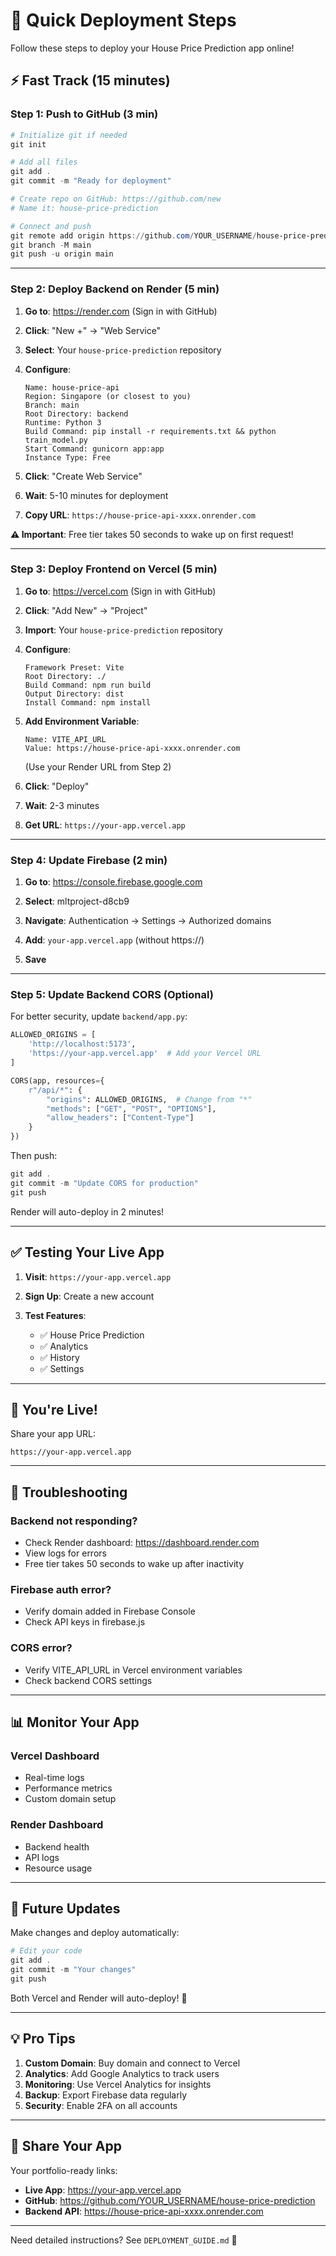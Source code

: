 # 🚀 Quick Deployment Steps

Follow these steps to deploy your House Price Prediction app online!

## ⚡ Fast Track (15 minutes)

### Step 1: Push to GitHub (3 min)

```powershell
# Initialize git if needed
git init

# Add all files
git add .
git commit -m "Ready for deployment"

# Create repo on GitHub: https://github.com/new
# Name it: house-price-prediction

# Connect and push
git remote add origin https://github.com/YOUR_USERNAME/house-price-prediction.git
git branch -M main
git push -u origin main
```

---

### Step 2: Deploy Backend on Render (5 min)

1. **Go to**: https://render.com (Sign in with GitHub)

2. **Click**: "New +" → "Web Service"

3. **Select**: Your `house-price-prediction` repository

4. **Configure**:
   ```
   Name: house-price-api
   Region: Singapore (or closest to you)
   Branch: main
   Root Directory: backend
   Runtime: Python 3
   Build Command: pip install -r requirements.txt && python train_model.py
   Start Command: gunicorn app:app
   Instance Type: Free
   ```

5. **Click**: "Create Web Service"

6. **Wait**: 5-10 minutes for deployment

7. **Copy URL**: `https://house-price-api-xxxx.onrender.com`

**⚠️ Important**: Free tier takes 50 seconds to wake up on first request!

---

### Step 3: Deploy Frontend on Vercel (5 min)

1. **Go to**: https://vercel.com (Sign in with GitHub)

2. **Click**: "Add New" → "Project"

3. **Import**: Your `house-price-prediction` repository

4. **Configure**:
   ```
   Framework Preset: Vite
   Root Directory: ./
   Build Command: npm run build
   Output Directory: dist
   Install Command: npm install
   ```

5. **Add Environment Variable**:
   ```
   Name: VITE_API_URL
   Value: https://house-price-api-xxxx.onrender.com
   ```
   (Use your Render URL from Step 2)

6. **Click**: "Deploy"

7. **Wait**: 2-3 minutes

8. **Get URL**: `https://your-app.vercel.app`

---

### Step 4: Update Firebase (2 min)

1. **Go to**: https://console.firebase.google.com

2. **Select**: mltproject-d8cb9

3. **Navigate**: Authentication → Settings → Authorized domains

4. **Add**: `your-app.vercel.app` (without https://)

5. **Save**

---

### Step 5: Update Backend CORS (Optional)

For better security, update `backend/app.py`:

```python
ALLOWED_ORIGINS = [
    'http://localhost:5173',
    'https://your-app.vercel.app'  # Add your Vercel URL
]

CORS(app, resources={
    r"/api/*": {
        "origins": ALLOWED_ORIGINS,  # Change from "*"
        "methods": ["GET", "POST", "OPTIONS"],
        "allow_headers": ["Content-Type"]
    }
})
```

Then push:
```powershell
git add .
git commit -m "Update CORS for production"
git push
```

Render will auto-deploy in 2 minutes!

---

## ✅ Testing Your Live App

1. **Visit**: `https://your-app.vercel.app`

2. **Sign Up**: Create a new account

3. **Test Features**:
   - ✅ House Price Prediction
   - ✅ Analytics
   - ✅ History
   - ✅ Settings

---

## 🎉 You're Live!

Share your app URL:
```
https://your-app.vercel.app
```

---

## 🔧 Troubleshooting

### Backend not responding?
- Check Render dashboard: https://dashboard.render.com
- View logs for errors
- Free tier takes 50 seconds to wake up after inactivity

### Firebase auth error?
- Verify domain added in Firebase Console
- Check API keys in firebase.js

### CORS error?
- Verify VITE_API_URL in Vercel environment variables
- Check backend CORS settings

---

## 📊 Monitor Your App

### Vercel Dashboard
- Real-time logs
- Performance metrics
- Custom domain setup

### Render Dashboard
- Backend health
- API logs
- Resource usage

---

## 🔄 Future Updates

Make changes and deploy automatically:

```powershell
# Edit your code
git add .
git commit -m "Your changes"
git push
```

Both Vercel and Render will auto-deploy! 🚀

---

## 💡 Pro Tips

1. **Custom Domain**: Buy domain and connect to Vercel
2. **Analytics**: Add Google Analytics to track users
3. **Monitoring**: Use Vercel Analytics for insights
4. **Backup**: Export Firebase data regularly
5. **Security**: Enable 2FA on all accounts

---

## 📱 Share Your App

Your portfolio-ready links:
- **Live App**: https://your-app.vercel.app
- **GitHub**: https://github.com/YOUR_USERNAME/house-price-prediction
- **Backend API**: https://house-price-api-xxxx.onrender.com

---

Need detailed instructions? See `DEPLOYMENT_GUIDE.md` 📖
